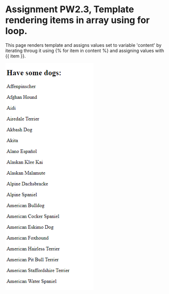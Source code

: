 # Assignment PW2.3, Template rendering items in array using for loop.

This page renders template and assigns values set to variable 'content' by iterating throug it using {% for item in content %} and assigning values with {{ item }}.

![alt text](screenshot.png "Screenshot")
